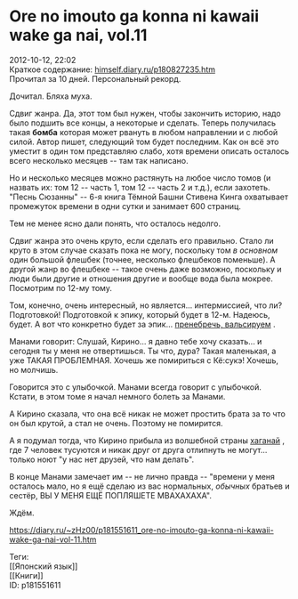 Ore no imouto ga konna ni kawaii wake ga nai, vol.11
=====================================================

   
 2012-10-12, 22:02   
  Краткое содержание:  [himself.diary.ru/p180827235.htm](http://himself.diary.ru/p180827235.htm)    
 Прочитал за 10 дней. Персональный рекорд.   
   
 Дочитал. Бляха муха.   
   
 Сдвиг жанра. Да, этот том был нужен, чтобы закончить историю, надо было подшить все концы, а некоторые и сделать. Теперь получилась такая  **бомба**  которая может рвануть в любом направлении и с любой силой. Автор пишет, следующий том будет последним. Как он всё это уместит в один том представляю слабо, хотя времени описать осталось всего несколько месяцев -- там так написано.   
   
 Но и несколько месяцев можно растянуть на любое число томов (и назвать их: том 12 -- часть 1, том 12 -- часть 2 и т.д.), если захотеть. "Песнь Сюзанны" -- 6-я книга Тёмной Башни Стивена Кинга охватывает промежуток времени в одни сутки и занимает 600 страниц.   
   
 Тем не менее ясно дали понять, что осталось недолго.   
   
 Сдвиг жанра это очень круто, если сделать его правильно. Стало ли круто в этом случае сказать пока не могу, поскольку том  *в основном*  один большой флешбек (точнее, несколько флешбеков поменьше). А другой жанр во флешбеке -- такое очень даже возможно, поскольку и люди были другие и отношения другие и вообще вода была мокрее. Посмотрим по 12-му тому.   
   
 Том, конечно, очень интересный, но является... интермиссией, что ли? Подготовкой! Подготовкой к эпику, который будет в 12-м. Надеюсь, будет. А вот что конкретно будет за эпик...  [пренебречь, вальсируем](http://lurkmore.to/Diary.ru#.D0.A2.D1.80.D0.B5.D1.88.2C_.D1.83.D0.B3.D0.B0.D1.80_.D0.B8_.D1.81.D0.BE.D0.B4.D0.BE.D0.BC.D0.B8.D1.8F_.D0.BD.D0.B0_.D0.B1.D0.B5.D1.82.D0.B0-.D0.B2.D0.B5.D1.80.D1.81.D0.B8.D0.B8_.D1.81.D0.B0.D0.B9.D1.82.D0.B0)  .   
   
 Манами говорит: Слушай, Кирино... я давно тебе хочу сказать... и сегодня ты у меня не отвертишься. Ты что, дура? Такая маленькая, а уже ТАКАЯ ПРОБЛЕМНАЯ. Хочешь же помириться с Кё:сукэ! Хочешь, но молчишь.   
   
 Говорится это с улыбочкой. Манами всегда говорит с улыбочкой. Кстати, в этом томе я начал немного болеть за Манами.   
   
 А Кирино сказала, что она всё никак не может простить брата за то что он был крутой, а стал не очень. Поэтому не помирится.   
   
 А я подумал тогда, что Кирино прибыла из волшебной страны  [хаганай](http://www.world-art.ru/animation/animation.php?id=6785)  , где 7 человек тусуются и никак друг от друга отлипнуть не могут... только ноют "у нас нет друзей, что нам делать".   
   
 В конце Манами замечает им -- не лично правда -- "времени у меня осталось мало, но я ещё сделаю из вас нормальных,  *обычных*  братьев и сестёр, ВЫ У МЕНЯ ЕЩЁ ПОПЛЯШЕТЕ МВАХАХАХА".   
   
 Ждём.   
    
 <https://diary.ru/~zHz00/p181551611_ore-no-imouto-ga-konna-ni-kawaii-wake-ga-nai-vol-11.htm>   
   
 Теги:   
 [[Японский язык]]   
 [[Книги]]   
 ID: p181551611